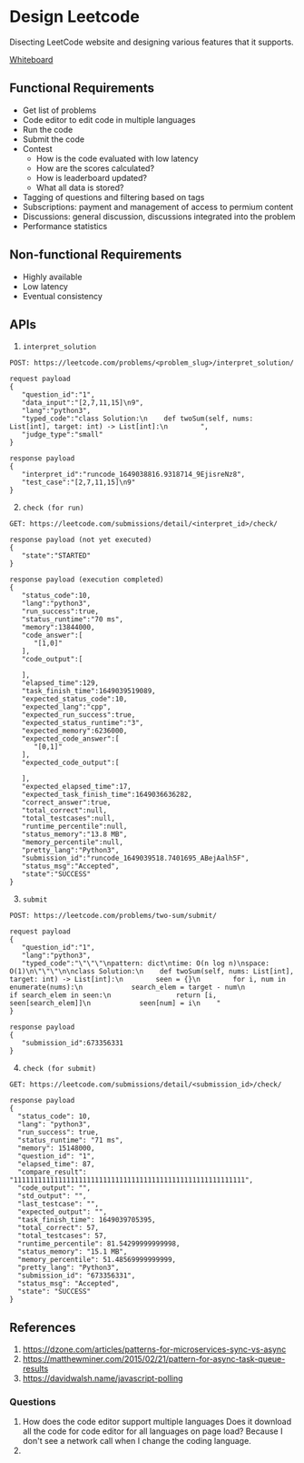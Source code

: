 # Design Leetcode
Disecting LeetCode website and designing various features that it supports.

[Whiteboard](../diagrams/design-leetcode.draw)

## Functional Requirements
- Get list of problems
- Code editor to edit code in multiple languages
- Run the code
- Submit the code
- Contest
   - How is the code evaluated with low latency
   - How are the scores calculated?
   - How is leaderboard updated?
   - What all data is stored?
- Tagging of questions and filtering based on tags
- Subscriptions: payment and management of access to permium content
- Discussions: general discussion, discussions integrated into the problem
- Performance statistics


## Non-functional Requirements
- Highly available
- Low latency
- Eventual consistency


## APIs
1. ```interpret_solution```
```
POST: https://leetcode.com/problems/<problem_slug>/interpret_solution/

request payload
{
   "question_id":"1",
   "data_input":"[2,7,11,15]\n9",
   "lang":"python3",
   "typed_code":"class Solution:\n    def twoSum(self, nums: List[int], target: int) -> List[int]:\n        ",
   "judge_type":"small"
}

response payload
{
   "interpret_id":"runcode_1649038816.9318714_9EjisreNz8",
   "test_case":"[2,7,11,15]\n9"
}
```

2. ```check (for run)```
```
GET: https://leetcode.com/submissions/detail/<interpret_id>/check/

response payload (not yet executed)
{
   "state":"STARTED"
}

response payload (execution completed)
{
   "status_code":10,
   "lang":"python3",
   "run_success":true,
   "status_runtime":"70 ms",
   "memory":13844000,
   "code_answer":[
      "[1,0]"
   ],
   "code_output":[
      
   ],
   "elapsed_time":129,
   "task_finish_time":1649039519089,
   "expected_status_code":10,
   "expected_lang":"cpp",
   "expected_run_success":true,
   "expected_status_runtime":"3",
   "expected_memory":6236000,
   "expected_code_answer":[
      "[0,1]"
   ],
   "expected_code_output":[
      
   ],
   "expected_elapsed_time":17,
   "expected_task_finish_time":1649036636282,
   "correct_answer":true,
   "total_correct":null,
   "total_testcases":null,
   "runtime_percentile":null,
   "status_memory":"13.8 MB",
   "memory_percentile":null,
   "pretty_lang":"Python3",
   "submission_id":"runcode_1649039518.7401695_ABejAalh5F",
   "status_msg":"Accepted",
   "state":"SUCCESS"
}
```

3. ```submit```
```
POST: https://leetcode.com/problems/two-sum/submit/

request payload
{
   "question_id":"1",
   "lang":"python3",
   "typed_code":"\"\"\"\npattern: dict\ntime: O(n log n)\nspace: O(1)\n\"\"\"\n\nclass Solution:\n    def twoSum(self, nums: List[int], target: int) -> List[int]:\n        seen = {}\n        for i, num in enumerate(nums):\n            search_elem = target - num\n            if search_elem in seen:\n                return [i, seen[search_elem]]\n            seen[num] = i\n    "
}

response payload
{
   "submission_id":673356331
}
```



4. ```check (for submit)```
```
GET: https://leetcode.com/submissions/detail/<submission_id>/check/

response payload
{
  "status_code": 10,
  "lang": "python3",
  "run_success": true,
  "status_runtime": "71 ms",
  "memory": 15148000,
  "question_id": "1",
  "elapsed_time": 87,
  "compare_result": "111111111111111111111111111111111111111111111111111111111",
  "code_output": "",
  "std_output": "",
  "last_testcase": "",
  "expected_output": "",
  "task_finish_time": 1649039705395,
  "total_correct": 57,
  "total_testcases": 57,
  "runtime_percentile": 81.54299999999998,
  "status_memory": "15.1 MB",
  "memory_percentile": 51.48569999999999,
  "pretty_lang": "Python3",
  "submission_id": "673356331",
  "status_msg": "Accepted",
  "state": "SUCCESS"
}

```


## References
1. https://dzone.com/articles/patterns-for-microservices-sync-vs-async
2. https://matthewminer.com/2015/02/21/pattern-for-async-task-queue-results
3. https://davidwalsh.name/javascript-polling

### Questions
1. How does the code editor support multiple languages
Does it download all the code for code editor for all
languages on page load? Because I don't see a network 
call when I change the coding language.
2. 
